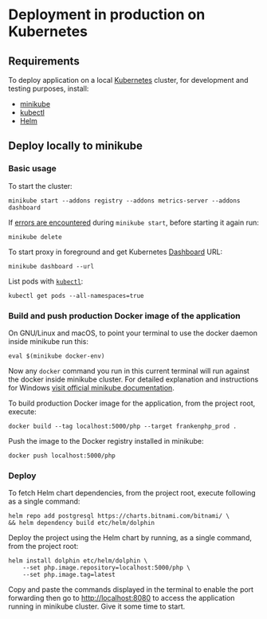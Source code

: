 # Deployment in production on Kubernetes

## Requirements

To deploy application on a local [Kubernetes](https://kubernetes.io/) cluster, for development and testing purposes, install:

- [minikube](https://minikube.sigs.k8s.io/docs/start/)
- [kubectl](https://kubernetes.io/docs/tasks/tools/#kubectl)
- [Helm](https://helm.sh/docs/intro/quickstart/)

## Deploy locally to minikube

### Basic usage

To start the cluster:

    minikube start --addons registry --addons metrics-server --addons dashboard

If [errors are encountered](https://github.com/kubernetes/minikube/issues/19387) during `minikube start`, before starting it again run:

    minikube delete

To start proxy in foreground and get Kubernetes [Dashboard](https://minikube.sigs.k8s.io/docs/handbook/dashboard/) URL:

    minikube dashboard --url

List pods with [`kubectl`](https://kubernetes.io/docs/reference/kubectl/):

    kubectl get pods --all-namespaces=true

### Build and push production Docker image of the application

On GNU/Linux and macOS, to point your terminal to use the docker daemon inside minikube run this:

    eval $(minikube docker-env)

Now any `docker` command you run in this current terminal will run against the docker inside minikube cluster. For detailed explanation and instructions for Windows [visit official minikube documentation](https://minikube.sigs.k8s.io/docs/handbook/pushing/#1-pushing-directly-to-the-in-cluster-docker-daemon-docker-env).

To build production Docker image for the application, from the project root, execute:

    docker build --tag localhost:5000/php --target frankenphp_prod .

Push the image to the Docker registry installed in minikube:

    docker push localhost:5000/php

### Deploy

To fetch Helm chart dependencies, from the project root, execute following as a single command:

    helm repo add postgresql https://charts.bitnami.com/bitnami/ \
    && helm dependency build etc/helm/dolphin

Deploy the project using the Helm chart by running, as a single command, from the project root:

    helm install dolphin etc/helm/dolphin \
        --set php.image.repository=localhost:5000/php \
        --set php.image.tag=latest

Copy and paste the commands displayed in the terminal to enable the port forwarding then go to [http://localhost:8080](http://localhost:8080) to access the application running in minikube cluster. Give it some time to start.
